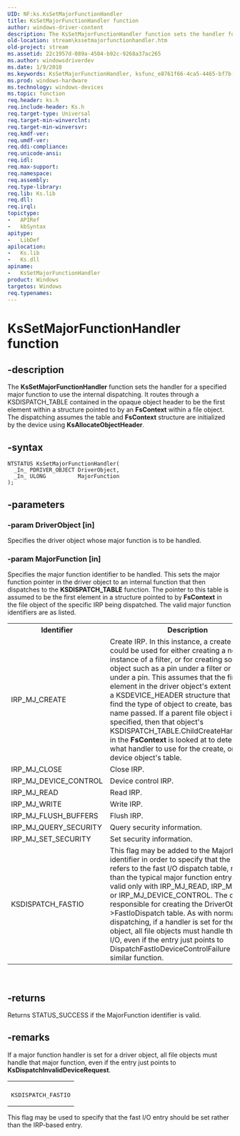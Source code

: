 ```yaml
---
UID: NF:ks.KsSetMajorFunctionHandler
title: KsSetMajorFunctionHandler function
author: windows-driver-content
description: The KsSetMajorFunctionHandler function sets the handler for a specified major function to use the internal dispatching.
old-location: stream\kssetmajorfunctionhandler.htm
old-project: stream
ms.assetid: 22c1957d-089a-4504-b92c-9268a37ac265
ms.author: windowsdriverdev
ms.date: 1/9/2018
ms.keywords: KsSetMajorFunctionHandler, ksfunc_e8761f66-4ca5-4465-bf7b-f6d2ab1d2355.xml, ks/KsSetMajorFunctionHandler, KsSetMajorFunctionHandler function [Streaming Media Devices], stream.kssetmajorfunctionhandler
ms.prod: windows-hardware
ms.technology: windows-devices
ms.topic: function
req.header: ks.h
req.include-header: Ks.h
req.target-type: Universal
req.target-min-winverclnt: 
req.target-min-winversvr: 
req.kmdf-ver: 
req.umdf-ver: 
req.ddi-compliance: 
req.unicode-ansi: 
req.idl: 
req.max-support: 
req.namespace: 
req.assembly: 
req.type-library: 
req.lib: Ks.lib
req.dll: 
req.irql: 
topictype:
-	APIRef
-	kbSyntax
apitype:
-	LibDef
apilocation:
-	Ks.lib
-	Ks.dll
apiname:
-	KsSetMajorFunctionHandler
product: Windows
targetos: Windows
req.typenames: 
---
```


# KsSetMajorFunctionHandler function


## -description


The <b>KsSetMajorFunctionHandler</b> function sets the handler for a specified major function to use the internal dispatching. It routes through a KSDISPATCH_TABLE contained in the opaque object header to be the first element within a structure pointed to by an <b>FsContext</b> within a file object. The dispatching assumes the table and <b>FsContext</b> structure are initialized by the device using <b>KsAllocateObjectHeader</b>.


## -syntax


````
NTSTATUS KsSetMajorFunctionHandler(
  _In_ PDRIVER_OBJECT DriverObject,
  _In_ ULONG          MajorFunction
);
````


## -parameters




### -param DriverObject [in]

Specifies the driver object whose major function is to be handled.


### -param MajorFunction [in]

Specifies the major function identifier to be handled. This sets the major function pointer in the driver object to an internal function that then dispatches to the <b>KSDISPATCH_TABLE</b> function. The pointer to this table is assumed to be the first element in a structure pointed to by <b>FsContext</b> in the file object of the specific IRP being dispatched. The valid major function identifiers are as listed.
<table>
<tr>
<th>Identifier</th>
<th>Description</th>
</tr>
<tr>
<td>
IRP_MJ_CREATE 

</td>
<td>
Create IRP. In this instance, a create request could be used for either creating a new instance of a filter, or for creating some object such as a pin under a filter or a clock under a pin. This assumes that the first element in the driver object's extent contains a KSDEVICE_HEADER structure that is used to find the type of object to create, based on the name passed. If a parent file object is specified, then that object's KSDISPATCH_TABLE.ChildCreateHandlerTable in the <b>FsContext</b> is looked at to determine what handler to use for the create, or use the device object's table.

</td>
</tr>
<tr>
<td>
IRP_MJ_CLOSE 

</td>
<td>
 Close IRP.

</td>
</tr>
<tr>
<td>
IRP_MJ_DEVICE_CONTROL 

</td>
<td>
 Device control IRP.

</td>
</tr>
<tr>
<td>
IRP_MJ_READ 

</td>
<td>
 Read IRP.

</td>
</tr>
<tr>
<td>
IRP_MJ_WRITE 

</td>
<td>
 Write IRP.

</td>
</tr>
<tr>
<td>
IRP_MJ_FLUSH_BUFFERS 

</td>
<td>
 Flush IRP.

</td>
</tr>
<tr>
<td>
IRP_MJ_QUERY_SECURITY 

</td>
<td>
 Query security information.

</td>
</tr>
<tr>
<td>
IRP_MJ_SET_SECURITY 

</td>
<td>
 Set security information.

</td>
</tr>
<tr>
<td>
KSDISPATCH_FASTIO 

</td>
<td>
This flag may be added to the MajorFunction identifier in order to specify that the entry refers to the fast I/O dispatch table, rather than the typical major function entry. This is valid only with IRP_MJ_READ, IRP_MJ_WRITE or IRP_MJ_DEVICE_CONTROL. The driver is responsible for creating the DriverObject-&gt;FastIoDispatch table. As with normal dispatching, if a handler is set for the driver object, all file objects must handle that fast I/O, even if the entry just points to DispatchFastIoDeviceControlFailure or a similar function.

</td>
</tr>
</table> 


## -returns


Returns STATUS_SUCCESS if the MajorFunction identifier is valid.



## -remarks


If a major function handler is set for a driver object, all file objects must handle that major function, even if the entry just points to <b>KsDispatchInvalidDeviceRequest</b>.
<div class="code"><span codelanguage=""><table>
<tr>
<th></th>
</tr>
<tr>
<td>
<pre>KSDISPATCH_FASTIO</pre>
</td>
</tr>
</table></span></div>This flag may be used to specify that the fast I/O entry should be set rather than the IRP-based entry.


